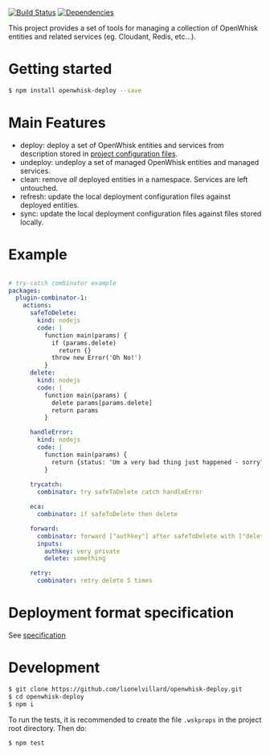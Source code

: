 [![Build Status](https://travis-ci.org/lionelvillard/openwhisk-deploy.svg?branch=master)](https://travis-ci.org/lionelvillard/openwhisk-deploy) [![Dependencies](https://david-dm.org/lionelvillard/openwhisk-deploy.svg)](https://david-dm.org/lionelvillard/openwhisk-deploy)

This project provides a set of tools for managing a collection of OpenWhisk entities and related services (eg. Cloudant, Redis, etc...).      
 
# Getting started

```bash
$ npm install openwhisk-deploy --save
```

# Main Features

- deploy: deploy a set of OpenWhisk entities and services from description stored in [project configuration files](docs/format.md).
- undeploy: undeploy a set of managed OpenWhisk entities and managed services.
- clean: remove *all* deployed entities in a namespace. Services are left untouched.
- refresh: update the local deployment configuration files against deployed entities.
- sync: update the local deployment configuration files against files stored locally.

# Example

```yaml

# try-catch combinator example
packages:
  plugin-combinator-1:
    actions:
      safeToDelete:
        kind: nodejs
        code: |
          function main(params) {
            if (params.delete)
              return {}
            throw new Error('Oh No!')
          } 
      delete:
        kind: nodejs
        code: |
          function main(params) {
            delete params[params.delete]
            return params
          }

      handleError:
        kind: nodejs
        code: |
          function main(params) {
            return {status: 'Um a very bad thing just happened - sorry?'}
          }
          
      trycatch:
        combinator: try safeToDelete catch handleError

      eca:
        combinator: if safeToDelete then delete

      forward:
        combinator: forward ["authkey"] after safeToDelete with ["delete"]
        inputs:
          authkey: very private
          delete: something

      retry:
        combinator: retry delete 5 times
```

# Deployment format specification

See [specification](docs/format.md)

# Development

```bash
$ git clone https://github.com/lionelvillard/openwhisk-deploy.git
$ cd openwhisk-deploy
$ npm i
```

To run the tests, it is recommended to create the file `.wskprops` in the project root directory. Then do:

```bash
$ npm test
```
